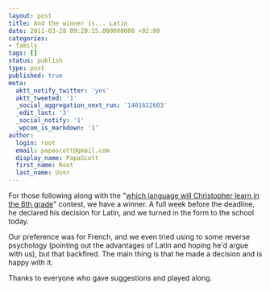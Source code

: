 ```yaml
---
layout: post
title: And the winner is... Latin
date: 2011-03-28 09:29:15.000000000 +02:00
categories:
- family
tags: []
status: publish
type: post
published: true
meta:
  aktt_notify_twitter: 'yes'
  aktt_tweeted: '1'
  _social_aggregation_next_run: '1401622603'
  _edit_last: '3'
  _social_notify: '1'
  _wpcom_is_markdown: '1'
author:
  login: root
  email: papascott@gmail.com
  display_name: PapaScott
  first_name: Root
  last_name: User
---
```

<p>For those following along with the "<a href="https://www.papascott.de/archives/2011/03/23/lingua-franca/">which language will Christopher learn in the 6th grade</a>" contest, we have a winner. A full week before the deadline, he declared his decision for Latin, and we turned in the form to the school today.</p>
<p>Our preference was for French, and we even tried using to some reverse psychology (pointing out the advantages of Latin and hoping he'd argue with us), but that backfired. The main thing is that he made a decision and is happy with it.</p>
<p>Thanks to everyone who gave suggestions and played along.</p>
